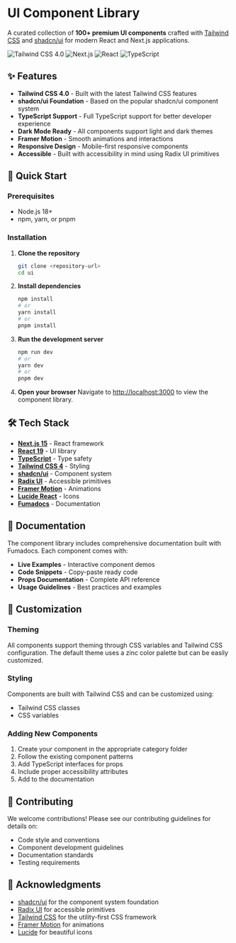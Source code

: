 # UI Component Library

A curated collection of **100+ premium UI components** crafted with [Tailwind CSS](https://tailwindcss.com/) and [shadcn/ui](https://ui.shadcn.com/) for modern React and Next.js applications.

![Tailwind CSS 4.0](https://img.shields.io/badge/Tailwind_CSS-4.0-38B2AC?style=for-the-badge&logo=tailwind-css&logoColor=white)
![Next.js](https://img.shields.io/badge/Next.js-15.3.4-black?style=for-the-badge&logo=next.js&logoColor=white)
![React](https://img.shields.io/badge/React-19.0.0-61DAFB?style=for-the-badge&logo=react&logoColor=black)
![TypeScript](https://img.shields.io/badge/TypeScript-5.0-blue?style=for-the-badge&logo=typescript&logoColor=white)

## ✨ Features

- **Tailwind CSS 4.0** - Built with the latest Tailwind CSS features
- **shadcn/ui Foundation** - Based on the popular shadcn/ui component system
- **TypeScript Support** - Full TypeScript support for better developer experience
- **Dark Mode Ready** - All components support light and dark themes
- **Framer Motion** - Smooth animations and interactions
- **Responsive Design** - Mobile-first responsive components
- **Accessible** - Built with accessibility in mind using Radix UI primitives

## 🚀 Quick Start

### Prerequisites

- Node.js 18+ 
- npm, yarn, or pnpm

### Installation

1. **Clone the repository**
   ```bash
   git clone <repository-url>
   cd ui
   ```

2. **Install dependencies**
   ```bash
   npm install
   # or
   yarn install
   # or
   pnpm install
   ```

3. **Run the development server**
   ```bash
   npm run dev
   # or
   yarn dev
   # or
   pnpm dev
   ```

4. **Open your browser**
   Navigate to [http://localhost:3000](http://localhost:3000) to view the component library.


## 🛠️ Tech Stack

- **[Next.js 15](https://nextjs.org/)** - React framework
- **[React 19](https://react.dev/)** - UI library
- **[TypeScript](https://www.typescriptlang.org/)** - Type safety
- **[Tailwind CSS 4](https://tailwindcss.com/)** - Styling
- **[shadcn/ui](https://ui.shadcn.com/)** - Component system
- **[Radix UI](https://www.radix-ui.com/)** - Accessible primitives
- **[Framer Motion](https://www.framer.com/motion/)** - Animations
- **[Lucide React](https://lucide.dev/)** - Icons
- **[Fumadocs](https://fumadocs.vercel.app/)** - Documentation

## 📖 Documentation

The component library includes comprehensive documentation built with Fumadocs. Each component comes with:

- **Live Examples** - Interactive component demos
- **Code Snippets** - Copy-paste ready code
- **Props Documentation** - Complete API reference
- **Usage Guidelines** - Best practices and examples

## 🎨 Customization

### Theming
All components support theming through CSS variables and Tailwind CSS configuration. The default theme uses a zinc color palette but can be easily customized.

### Styling
Components are built with Tailwind CSS and can be customized using:
- Tailwind CSS classes
- CSS variables

### Adding New Components
1. Create your component in the appropriate category folder
2. Follow the existing component patterns
3. Add TypeScript interfaces for props
4. Include proper accessibility attributes
5. Add to the documentation

## 🤝 Contributing

We welcome contributions! Please see our contributing guidelines for details on:

- Code style and conventions
- Component development guidelines
- Documentation standards
- Testing requirements

## 🙏 Acknowledgments

- [shadcn/ui](https://ui.shadcn.com/) for the component system foundation
- [Radix UI](https://www.radix-ui.com/) for accessible primitives
- [Tailwind CSS](https://tailwindcss.com/) for the utility-first CSS framework
- [Framer Motion](https://www.framer.com/motion/) for animations
- [Lucide](https://lucide.dev/) for beautiful icons
